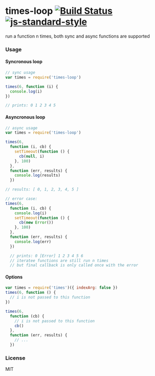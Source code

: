 # times-loop [![Build Status](https://travis-ci.org/tjmehta/times-loop.svg?branch=master)](https://travis-ci.org/tjmehta/times-loop) [![js-standard-style](https://img.shields.io/badge/code%20style-standard-brightgreen.svg?style=flat)](http://standardjs.com/)
run a function n times, both sync and async functions are supported

### Usage

#### Syncronous loop
```js
// sync usage
var times = require('times-loop')

times(6, function (i) {
  console.log(i)
})

// prints: 0 1 2 3 4 5
```

#### Asyncronous loop
```js
// async usage
var times = require('times-loop')

times(6,
  function (i, cb) {
    setTimeout(function () {
      cb(null, i)
    }, 100)
  },
  function (err, results) {
    console.log(results)
  })

// results: [ 0, 1, 2, 3, 4, 5 ]

// error case:
times(6,
  function (i, cb) {
    console.log(i)
    setTimeout(function () {
      cb(new Error())
    }, 100)
  },
  function (err, results) {
    console.log(err)
  })

  // prints: 0 [Error] 1 2 3 4 5 6
  // iteratee functions are still run n times
  // but final callback is only called once with the error
```

#### Options
```js
var times = require('times')({ indexArg: false })
times(6, function () {
  // i is not passed to this function
})

times(6,
  function (cb) {
    // i is not passed to this function
    cb()
  },
  function (err, results) {
    // ...
  })
```

### License
MIT
